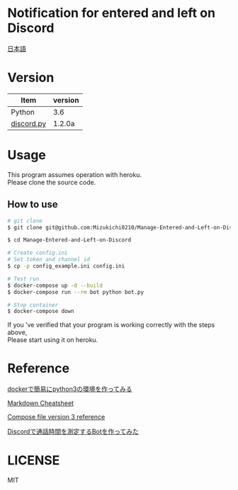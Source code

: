# Notification for entered and left on Discord

[日本語](./README.ja.md)

# Version

Item | version
-- | --
Python | 3.6
[discord.py](https://discordpy.readthedocs.io/en/latest/) | 1.2.0a

# Usage

This program assumes operation with heroku.  
Please clone the source code.

## How to use

```bash
# git clone
$ git clone git@github.com:Mizukichi0210/Manage-Entered-and-Left-on-Discord.git

$ cd Manage-Entered-and-Left-on-Discord

# Create config.ini
# Set token and channel id
$ cp -p config_example.ini config.ini

# Test run
$ docker-compose up -d --build
$ docker-compose run --rm bot python bot.py

# Stop container
$ docker-compose down
```

If you ’ve verified that your program is working correctly with the steps above,  
Please start using it on heroku.

# Reference
[dockerで簡易にpython3の環境を作ってみる](https://qiita.com/reflet/items/4b3f91661a54ec70a7dc)

[Markdown Cheatsheet](https://github.com/adam-p/markdown-here/wiki/Markdown-Cheatsheet)

[Compose file version 3 reference](https://docs.docker.com/compose/compose-file/)

[Discordで通話時間を測定するBotを作ってみた](https://qiita.com/tokkq/items/311aa297175b9cf7f946)

# LICENSE
MIT